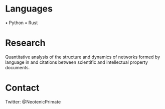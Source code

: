 ### 

# Languages

• Python
• Rust

# Research

Quantitative analysis of the structure and dynamics of networks formed by language in and citations between scientific and intellectual property documents.

# Contact

Twitter: @NeotenicPrimate
